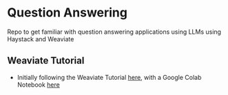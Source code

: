 # Question Answering
Repo to get familiar with question answering applications using LLMs using Haystack and Weaviate


## Weaviate Tutorial

- Initially following the Weaviate Tutorial [here](https://www.youtube.com/watch?v=BkozaOnZpJI), with a Google Colab Notebook [here](https://colab.research.google.com/github/semi-technologies/weaviate-examples/blob/main/harrypotter-qa-haystack-weaviate/COLAB-HarryPotter-QA-Haystack-Weaviate.ipynb)